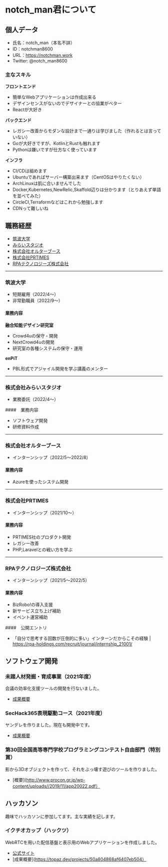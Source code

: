 # notch_man君について

## 個人データ

- 氏名：notch_man（本名不詳）
- ID：notchman8600
- URL：https://notchman.work
- Twitter: @notch_man8600

### 主なスキル

**フロントエンド**

- 簡単なWebアプリケーションは作成出来る
- デザインセンスがないのでデザイナーとの協業がベター
- Reactが大好き

**バックエンド**

- レガシー改善からモダンな設計まで一通りは学びました（作れるとは言っていない）
- Goが大好きですが、KotlinとRustも触れます
- Pythonは嫌いですが仕方なく使っています

**インフラ**

- CI/CDは組めます
- Ubuntuであればサーバー構築出来ます（CentOSはやりたくない）
- ArchLinuxは肌に合いませんでした
- Docker,Kubernetes,NewRelic,Skaffold辺りは分かります（とりあえず単語を並べてみた）
- CircleCI,Terraformなどはこれから勉強します
- CDNって難しいね

## 職務経歴

- [筑波大学](#筑波大学)
- [みらいスタジオ](#株式会社みらいスタジオ)
- [株式会社オルターブース](#株式会社オルターブース)
- [株式会社PRTIMES](#株式会社PRTIMES)
- [RPAテクノロジーズ株式会社](#RPAテクノロジーズ株式会社)

---

### 筑波大学

- 短期雇用（2022/4～）
- 非常勤職員（2022/9～）

#### 業務内容

**融合知能デザイン研究室**

- Crowd4uの保守・開発
- NextCrowd4uの開発
- 研究室の各種システムの保守・運用

**enPiT**

- PBL形式でアジャイル開発を学ぶ講義のメンター

---

### 株式会社みらいスタジオ

- 業務委託（2022/4～）

####　業務内容

- ソフトウェア開発
- 研修資料作成

---

### 株式会社オルターブース

- インターンシップ（2022/5～2022/8）

#### 業務内容

- Azureを使ったシステム開発

---

### 株式会社PRTIMES

- インターンシップ（2021/10～）

#### 業務内容

- PRTIMES社のプロダクト開発
- レガシー改善
- PHP,Laravelとの戦い方を学ぶ

---

### RPAテクノロジーズ株式会社

- インターンシップ（2021/5～2022/5）

#### 業務内容

- BizRobo!の導入支援
- 新サービス立ち上げ補助
- イベント運営補助

####　公開エントリ

- 「自分で思考する回数が圧倒的に多い」インターンだからこその経験 | https://rpa-holdings.com/recruit/journal/internship_21001/

## ソフトウェア開発

### 未踏人材発掘・育成事業（2021年度）

会議の効率化支援ツールの開発を行ないました。

- [成果概要](https://www.ipa.go.jp/files/000096554.pdf)

### SecHack365表現駆動コース（2021年度）

ヤンデレを作りました。現在も開発中です。

- [成果概要](https://sechack365.nict.go.jp/achievement/2021/pdf/p1.pdf)

### 第30回全国高等専門学校プログラミングコンテスト自由部門（特別賞）

影から3Dオブジェクトを作って、それをぶっ壊す遊びのツールを作りました。

- [概要](http://www.procon.gr.jp/wp-content/uploads//2019/11/app20022.pdf）

## ハッカソン

趣味でハッカソンに参加してます。主な実績を記します。

### イクチオカップ（ハックツ）

WebRTCを用いた配信基盤と表示用のWebアプリケーションを作成しました。

- [公式サイト](https://cup.hackz.team/ichthyo)
- [成果概要](https://topaz.dev/projects/50a804868af6407eb504）
